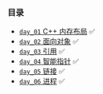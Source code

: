### 目录
- [`day_01` C++ 内存布局](https://github.com/cherry77-cloud/Rookie2024_07/blob/main/week_01/day_01.md) ✅
- [`day_02` 面向对象](https://github.com/cherry77-cloud/Rookie2024_07/blob/main/week_01/day_02.md) ✅
- [`day_03` 引用](https://github.com/cherry77-cloud/Rookie2024_07/blob/main/week_01/day_03.md) ✅
- [`day_04` 智能指针](https://github.com/cherry77-cloud/Rookie2024_07/blob/main/week_01/day_04.md) ✅
- [`day_05` 链接](https://github.com/cherry77-cloud/Rookie2024_07/blob/main/week_01/day_05.md) ✅
- [`day_06` 进程](https://github.com/cherry77-cloud/Rookie2024_07/blob/main/week_01/day_06.md) ✅
